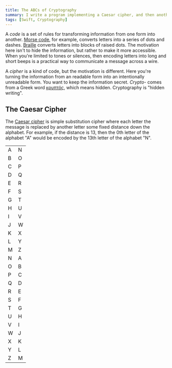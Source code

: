 ```yaml
---
title: The ABCs of Cryptography
summary: I write a program implementing a Caesar cipher, and then another to break it.
tags: [Swift, Cryptography]
---
```


A *code* is a set of rules for transforming information from one form into another. [Morse code], for example, converts letters into a series of dots and dashes. [Braille] converts letters into blocks of raised dots. The motivation here isn't to hide the information, but rather to make it more accessible. When you're limited to tones or silences, then encoding letters into long and short beeps is a practical way to communicate a message across a wire.

A *cipher* is a kind of code, but the motivation is different. Here you're turning the information from an readable form into an intentionally unreadable form. You want to keep the information secret. *Crypto-* comes from a Greek word [κρυπτός], which means hidden. Cryptography is "hidden writing".

[Morse code]: https://en.wikipedia.org/wiki/Morse_code
[Braille]: https://en.wikipedia.org/wiki/Braille
[κρυπτός]: http://www.perseus.tufts.edu/hopper/text?doc=Perseus%3Atext%3A1999.04.0057%3Aentry%3Dkrupto%2Fs

## The Caesar Cipher

The [Caesar cipher](https://en.wikipedia.org/wiki/Caesar_cipher) is simple substitution cipher where each letter the message is replaced by another letter some fixed distance down the alphabet. For example, if the distance is 13, then the 0th letter of the alphabet "A" would be encoded by the 13th letter of the alphabet "N".

<table style="width: 100px">
<tr><td>A</td><td>N</td></tr>
<tr><td>B</td><td>O</td></tr>
<tr><td>C</td><td>P</td></tr>
<tr><td>D</td><td>Q</td></tr>
<tr><td>E</td><td>R</td></tr>
<tr><td>F</td><td>S</td></tr>
<tr><td>G</td><td>T</td></tr>
<tr><td>H</td><td>U</td></tr>
<tr><td>I</td><td>V</td></tr>
<tr><td>J</td><td>W</td></tr>
<tr><td>K</td><td>X</td></tr>
<tr><td>L</td><td>Y</td></tr>
<tr><td>M</td><td>Z</td></tr>
<tr><td>N</td><td>A</td></tr>
<tr><td>O</td><td>B</td></tr>
<tr><td>P</td><td>C</td></tr>
<tr><td>Q</td><td>D</td></tr>
<tr><td>R</td><td>E</td></tr>
<tr><td>S</td><td>F</td></tr>
<tr><td>T</td><td>G</td></tr>
<tr><td>U</td><td>H</td></tr>
<tr><td>V</td><td>I</td></tr>
<tr><td>W</td><td>J</td></tr>
<tr><td>X</td><td>K</td></tr>
<tr><td>Y</td><td>L</td></tr>
<tr><td>Z</td><td>M</td></tr>
</table>
